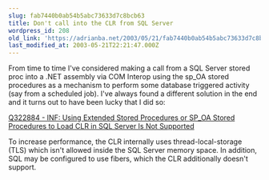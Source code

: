 ```yaml
---
slug: fab7440b0ab54b5abc73633d7c8bcb63
title: Don't call into the CLR from SQL Server
wordpress_id: 208
old_link: 'https://adrianba.net/2003/05/21/fab7440b0ab54b5abc73633d7c8bcb63/'
last_modified_at: 2003-05-21T22:21:47.000Z
---
```


From time to time I've considered making a call from a SQL
Server stored proc into a .NET assembly via COM Interop using the
sp_OA stored procedures as a mechanism to perform some database
triggered activity (say from a scheduled job). I've always found a
different solution in the end and it turns out to have been lucky
that I did so:

[Q322884 -
INF: Using Extended Stored Procedures or SP_OA Stored Procedures to
Load CLR in SQL Server Is Not Supported](http://support.microsoft.com/?kbid=322884)

To increase performance, the CLR internally uses
thread-local-storage (TLS) which isn't allowed inside the SQL
Server memory space. In addition, SQL may be configured to use
fibers, which the CLR additionally doesn't support.
